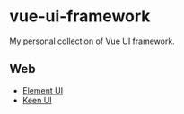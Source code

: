 # vue-ui-framework

My personal collection of Vue UI framework.

## Web

* [Element UI](http://element.eleme.io/)
* [Keen UI](https://josephuspaye.github.io/Keen-UI/)